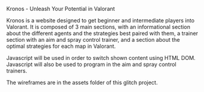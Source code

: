Kronos - Unleash Your Potential in Valorant

  Kronos is a website designed to get beginner and intermediate players 
into Valorant. It is composed of 3 main sections, with an informational section
about the different agents and the strategies best paired with them, a trainer 
section with an aim and spray control trainer, and a section about the optimal 
strategies for each map in Valorant.

  Javascript will be used in order to switch shown content using HTML DOM. 
Javascript will also be used to program in the aim and spray control trainers.

  The wireframes are in the assets folder of this glitch project.